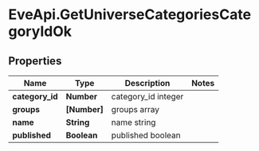 # EveApi.GetUniverseCategoriesCategoryIdOk

## Properties
Name | Type | Description | Notes
------------ | ------------- | ------------- | -------------
**category_id** | **Number** | category_id integer | 
**groups** | **[Number]** | groups array | 
**name** | **String** | name string | 
**published** | **Boolean** | published boolean | 


